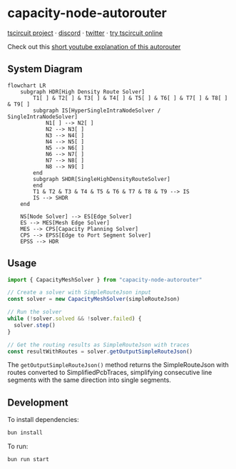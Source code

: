 # capacity-node-autorouter

[tscircuit project](https://github.com/tscircuit/tscircuit) &middot; [discord](https://tscircuit.com/join) &middot; [twitter](https://x.com/seveibar) &middot; [try tscircuit online](https://tscircuit.com)

Check out this [short youtube explanation of this autorouter](https://youtu.be/MmTk0806fAo)

## System Diagram

```mermaid
flowchart LR
    subgraph HDR[High Density Route Solver]
        T1[ ] & T2[ ] & T3[ ] & T4[ ] & T5[ ] & T6[ ] & T7[ ] & T8[ ] & T9[ ]
        subgraph IS[HyperSingleIntraNodeSolver / SingleIntraNodeSolver]
            N1[ ] --> N2[ ]
            N2 --> N3[ ]
            N3 --> N4[ ]
            N4 --> N5[ ]
            N5 --> N6[ ]
            N6 --> N7[ ]
            N7 --> N8[ ]
            N8 --> N9[ ]
        end
        subgraph SHDR[SingleHighDensityRouteSolver]
        end
        T1 & T2 & T3 & T4 & T5 & T6 & T7 & T8 & T9 --> IS
        IS --> SHDR
    end

    NS[Node Solver] --> ES[Edge Solver]
    ES --> MES[Mesh Edge Solver]
    MES --> CPS[Capacity Planning Solver]
    CPS --> EPSS[Edge to Port Segment Solver]
    EPSS --> HDR
```

## Usage

```typescript
import { CapacityMeshSolver } from "capacity-node-autorouter"

// Create a solver with SimpleRouteJson input
const solver = new CapacityMeshSolver(simpleRouteJson)

// Run the solver
while (!solver.solved && !solver.failed) {
  solver.step()
}

// Get the routing results as SimpleRouteJson with traces
const resultWithRoutes = solver.getOutputSimpleRouteJson()
```

The `getOutputSimpleRouteJson()` method returns the SimpleRouteJson with routes converted to SimplifiedPcbTraces, simplifying consecutive line segments with the same direction into single segments.

## Development

To install dependencies:

```bash
bun install
```

To run:

```bash
bun run start
```

